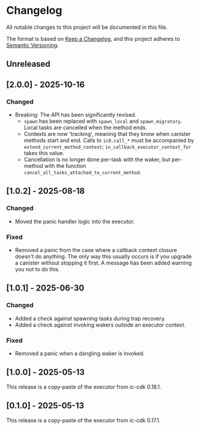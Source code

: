 # Changelog

All notable changes to this project will be documented in this file.

The format is based on [Keep a Changelog](https://keepachangelog.com/en/1.0.0/),
and this project adheres to [Semantic Versioning](https://semver.org/spec/v2.0.0.html).

## Unreleased

## [2.0.0] - 2025-10-16

### Changed

- Breaking: The API has been significantly revised.
    - `spawn` has been replaced with `spawn_local` and `spawn_migratory`. Local tasks are cancelled when the method ends.
    - Contexts are now 'tracking', meaning that they know when canister methods start and end. Calls to `ic0.call_*` must be accompanied by `extend_current_method_context`; `in_callback_executor_context_for` takes this value.
    - Cancellation is no longer done per-task with the waker, but per-method with the function `cancel_all_tasks_attached_to_current_method`.

## [1.0.2] - 2025-08-18

### Changed

- Moved the panic handler logic into the executor.

### Fixed

- Removed a panic from the case where a callback context closure doesn't do anything. The only way this usually occurs is if you upgrade a canister without stopping it first. A message has been added warning you not to do this.

## [1.0.1] - 2025-06-30

### Changed

- Added a check against spawning tasks during trap recovery.
- Added a check against invoking wakers outside an executor context.

### Fixed

- Removed a panic when a dangling waker is invoked.

## [1.0.0] - 2025-05-13

This release is a copy-paste of the executor from ic-cdk 0.18.1.

## [0.1.0] - 2025-05-13

This release is a copy-paste of the executor from ic-cdk 0.17.1.
